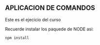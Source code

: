 ## APLICACION DE COMANDOS

Este es el ejecicio del curso 

Recuerde instalar los paquede de NODE asi:

```
npm install
```